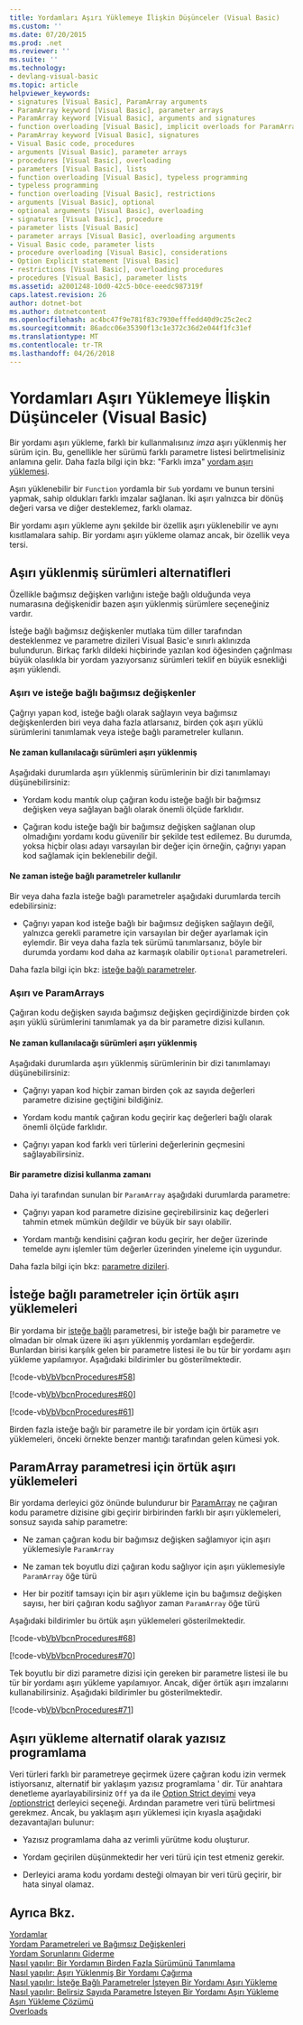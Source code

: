 ```yaml
---
title: Yordamları Aşırı Yüklemeye İlişkin Düşünceler (Visual Basic)
ms.custom: ''
ms.date: 07/20/2015
ms.prod: .net
ms.reviewer: ''
ms.suite: ''
ms.technology:
- devlang-visual-basic
ms.topic: article
helpviewer_keywords:
- signatures [Visual Basic], ParamArray arguments
- ParamArray keyword [Visual Basic], parameter arrays
- ParamArray keyword [Visual Basic], arguments and signatures
- function overloading [Visual Basic], implicit overloads for ParamArray
- ParamArray keyword [Visual Basic], signatures
- Visual Basic code, procedures
- arguments [Visual Basic], parameter arrays
- procedures [Visual Basic], overloading
- parameters [Visual Basic], lists
- function overloading [Visual Basic], typeless programming
- typeless programming
- function overloading [Visual Basic], restrictions
- arguments [Visual Basic], optional
- optional arguments [Visual Basic], overloading
- signatures [Visual Basic], procedure
- parameter lists [Visual Basic]
- parameter arrays [Visual Basic], overloading arguments
- Visual Basic code, parameter lists
- procedure overloading [Visual Basic], considerations
- Option Explicit statement [Visual Basic]
- restrictions [Visual Basic], overloading procedures
- procedures [Visual Basic], parameter lists
ms.assetid: a2001248-10d0-42c5-b0ce-eeedc987319f
caps.latest.revision: 26
author: dotnet-bot
ms.author: dotnetcontent
ms.openlocfilehash: ac4bc47f9e781f83c7930efffedd40d9c25c2ec2
ms.sourcegitcommit: 86adcc06e35390f13c1e372c36d2e044f1fc31ef
ms.translationtype: MT
ms.contentlocale: tr-TR
ms.lasthandoff: 04/26/2018
---
```

# <a name="considerations-in-overloading-procedures-visual-basic"></a>Yordamları Aşırı Yüklemeye İlişkin Düşünceler (Visual Basic)
Bir yordamı aşırı yükleme, farklı bir kullanmalısınız *imza* aşırı yüklenmiş her sürüm için. Bu, genellikle her sürümü farklı parametre listesi belirtmelisiniz anlamına gelir. Daha fazla bilgi için bkz: "Farklı imza" [yordam aşırı yüklemesi](./procedure-overloading.md).  
  
 Aşırı yüklenebilir bir `Function` yordamla bir `Sub` yordamı ve bunun tersini yapmak, sahip oldukları farklı imzalar sağlanan. İki aşırı yalnızca bir dönüş değeri varsa ve diğer desteklemez, farklı olamaz.  
  
 Bir yordamı aşırı yükleme aynı şekilde bir özellik aşırı yüklenebilir ve aynı kısıtlamalara sahip. Bir yordamı aşırı yükleme olamaz ancak, bir özellik veya tersi.  
  
## <a name="alternatives-to-overloaded-versions"></a>Aşırı yüklenmiş sürümleri alternatifleri  
 Özellikle bağımsız değişken varlığını isteğe bağlı olduğunda veya numarasına değişkenidir bazen aşırı yüklenmiş sürümlere seçeneğiniz vardır.  
  
 İsteğe bağlı bağımsız değişkenler mutlaka tüm diller tarafından desteklenmez ve parametre dizileri Visual Basic'e sınırlı aklınızda bulundurun. Birkaç farklı dildeki hiçbirinde yazılan kod öğesinden çağrılması büyük olasılıkla bir yordam yazıyorsanız sürümleri teklif en büyük esnekliği aşırı yüklendi.  
  
### <a name="overloads-and-optional-arguments"></a>Aşırı ve isteğe bağlı bağımsız değişkenler  
 Çağrıyı yapan kod, isteğe bağlı olarak sağlayın veya bağımsız değişkenlerden biri veya daha fazla atlarsanız, birden çok aşırı yüklü sürümlerini tanımlamak veya isteğe bağlı parametreler kullanın.  
  
#### <a name="when-to-use-overloaded-versions"></a>Ne zaman kullanılacağı sürümleri aşırı yüklenmiş  
 Aşağıdaki durumlarda aşırı yüklenmiş sürümlerinin bir dizi tanımlamayı düşünebilirsiniz:  
  
-   Yordam kodu mantık olup çağıran kodu isteğe bağlı bir bağımsız değişken veya sağlayan bağlı olarak önemli ölçüde farklıdır.  
  
-   Çağıran kodu isteğe bağlı bir bağımsız değişken sağlanan olup olmadığını yordamı kodu güvenilir bir şekilde test edilemez. Bu durumda, yoksa hiçbir olası adayı varsayılan bir değer için örneğin, çağrıyı yapan kod sağlamak için beklenebilir değil.  
  
#### <a name="when-to-use-optional-parameters"></a>Ne zaman isteğe bağlı parametreler kullanılır  
 Bir veya daha fazla isteğe bağlı parametreler aşağıdaki durumlarda tercih edebilirsiniz:  
  
-   Çağrıyı yapan kod isteğe bağlı bir bağımsız değişken sağlayın değil, yalnızca gerekli parametre için varsayılan bir değer ayarlamak için eylemdir. Bir veya daha fazla tek sürümü tanımlarsanız, böyle bir durumda yordamı kod daha az karmaşık olabilir `Optional` parametreleri.  
  
 Daha fazla bilgi için bkz: [isteğe bağlı parametreler](./optional-parameters.md).  
  
### <a name="overloads-and-paramarrays"></a>Aşırı ve ParamArrays  
 Çağıran kodu değişken sayıda bağımsız değişken geçirdiğinizde birden çok aşırı yüklü sürümlerini tanımlamak ya da bir parametre dizisi kullanın.  
  
#### <a name="when-to-use-overloaded-versions"></a>Ne zaman kullanılacağı sürümleri aşırı yüklenmiş  
 Aşağıdaki durumlarda aşırı yüklenmiş sürümlerinin bir dizi tanımlamayı düşünebilirsiniz:  
  
-   Çağrıyı yapan kod hiçbir zaman birden çok az sayıda değerleri parametre dizisine geçtiğini bildiğiniz.  
  
-   Yordam kodu mantık çağıran kodu geçirir kaç değerleri bağlı olarak önemli ölçüde farklıdır.  
  
-   Çağrıyı yapan kod farklı veri türlerini değerlerinin geçmesini sağlayabilirsiniz.  
  
#### <a name="when-to-use-a-parameter-array"></a>Bir parametre dizisi kullanma zamanı  
 Daha iyi tarafından sunulan bir `ParamArray` aşağıdaki durumlarda parametre:  
  
-   Çağrıyı yapan kod parametre dizisine geçirebilirsiniz kaç değerleri tahmin etmek mümkün değildir ve büyük bir sayı olabilir.  
  
-   Yordam mantığı kendisini çağıran kodu geçirir, her değer üzerinde temelde aynı işlemler tüm değerler üzerinden yineleme için uygundur.  
  
 Daha fazla bilgi için bkz: [parametre dizileri](./parameter-arrays.md).  
  
## <a name="implicit-overloads-for-optional-parameters"></a>İsteğe bağlı parametreler için örtük aşırı yüklemeleri  
 Bir yordama bir [isteğe bağlı](../../../../visual-basic/language-reference/modifiers/optional.md) parametresi, bir isteğe bağlı bir parametre ve olmadan bir olmak üzere iki aşırı yüklenmiş yordamları eşdeğerdir. Bunlardan birisi karşılık gelen bir parametre listesi ile bu tür bir yordamı aşırı yükleme yapılamıyor. Aşağıdaki bildirimler bu gösterilmektedir.  
  
 [!code-vb[VbVbcnProcedures#58](./codesnippet/VisualBasic/considerations-in-overloading-procedures_1.vb)]  
  
 [!code-vb[VbVbcnProcedures#60](./codesnippet/VisualBasic/considerations-in-overloading-procedures_2.vb)]  
  
 [!code-vb[VbVbcnProcedures#61](./codesnippet/VisualBasic/considerations-in-overloading-procedures_3.vb)]  
  
 Birden fazla isteğe bağlı bir parametre ile bir yordam için örtük aşırı yüklemeleri, önceki örnekte benzer mantığı tarafından gelen kümesi yok.  
  
## <a name="implicit-overloads-for-a-paramarray-parameter"></a>ParamArray parametresi için örtük aşırı yüklemeleri  
 Bir yordama derleyici göz önünde bulundurur bir [ParamArray](../../../../visual-basic/language-reference/modifiers/paramarray.md) ne çağıran kodu parametre dizisine gibi geçirir birbirinden farklı bir aşırı yüklemeleri, sonsuz sayıda sahip parametre:  
  
-   Ne zaman çağıran kodu bir bağımsız değişken sağlamıyor için aşırı yüklemesiyle `ParamArray`  
  
-   Ne zaman tek boyutlu dizi çağıran kodu sağlıyor için aşırı yüklemesiyle `ParamArray` öğe türü  
  
-   Her bir pozitif tamsayı için bir aşırı yükleme için bu bağımsız değişken sayısı, her biri çağıran kodu sağlıyor zaman `ParamArray` öğe türü  
  
 Aşağıdaki bildirimler bu örtük aşırı yüklemeleri gösterilmektedir.  
  
 [!code-vb[VbVbcnProcedures#68](./codesnippet/VisualBasic/considerations-in-overloading-procedures_4.vb)]  
  
 [!code-vb[VbVbcnProcedures#70](./codesnippet/VisualBasic/considerations-in-overloading-procedures_5.vb)]  
  
 Tek boyutlu bir dizi parametre dizisi için gereken bir parametre listesi ile bu tür bir yordamı aşırı yükleme yapılamıyor. Ancak, diğer örtük aşırı imzalarını kullanabilirsiniz. Aşağıdaki bildirimler bu gösterilmektedir.  
  
 [!code-vb[VbVbcnProcedures#71](./codesnippet/VisualBasic/considerations-in-overloading-procedures_6.vb)]  
  
## <a name="typeless-programming-as-an-alternative-to-overloading"></a>Aşırı yükleme alternatif olarak yazısız programlama  
 Veri türleri farklı bir parametreye geçirmek üzere çağıran kodu izin vermek istiyorsanız, alternatif bir yaklaşım yazısız programlama ' dir. Tür anahtara denetleme ayarlayabilirsiniz `Off` ya da ile [Option Strict deyimi](../../../../visual-basic/language-reference/statements/option-strict-statement.md) veya [/optionstrict](../../../../visual-basic/reference/command-line-compiler/optionstrict.md) derleyici seçeneği. Ardından parametre veri türü belirtmesi gerekmez. Ancak, bu yaklaşım aşırı yüklemesi için kıyasla aşağıdaki dezavantajları bulunur:  
  
-   Yazısız programlama daha az verimli yürütme kodu oluşturur.  
  
-   Yordam geçirilen düşünmektedir her veri türü için test etmeniz gerekir.  
  
-   Derleyici arama kodu yordamı desteği olmayan bir veri türü geçirir, bir hata sinyal olamaz.  
  
## <a name="see-also"></a>Ayrıca Bkz.  
 [Yordamlar](./index.md)  
 [Yordam Parametreleri ve Bağımsız Değişkenleri](./procedure-parameters-and-arguments.md)  
 [Yordam Sorunlarını Giderme](./troubleshooting-procedures.md)  
 [Nasıl yapılır: Bir Yordamın Birden Fazla Sürümünü Tanımlama](./how-to-define-multiple-versions-of-a-procedure.md)  
 [Nasıl yapılır: Aşırı Yüklenmiş Bir Yordamı Çağırma](./how-to-call-an-overloaded-procedure.md)  
 [Nasıl yapılır: İsteğe Bağlı Parametreler İsteyen Bir Yordamı Aşırı Yükleme](./how-to-overload-a-procedure-that-takes-optional-parameters.md)  
 [Nasıl yapılır: Belirsiz Sayıda Parametre İsteyen Bir Yordamı Aşırı Yükleme](./how-to-overload-a-procedure-that-takes-an-indefinite-number-of-parameters.md)  
 [Aşırı Yükleme Çözümü](./overload-resolution.md)  
 [Overloads](../../../../visual-basic/language-reference/modifiers/overloads.md)
